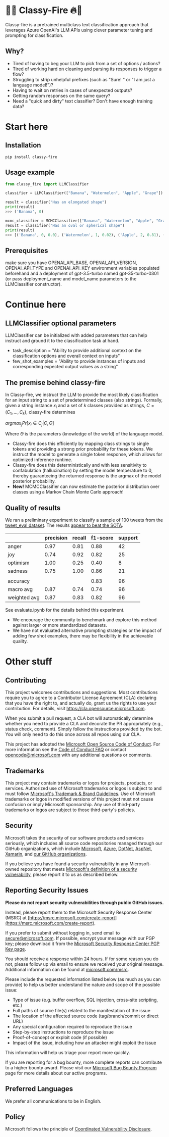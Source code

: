 # 🤵🔥 Classy-Fire 🔥🤵
Classy-fire is a pretrained multiclass text classification approach that leverages Azure OpenAI's LLM APIs using clever parameter tuning and prompting for classification.

## Why?
* Tired of having to beg your LLM to pick from a set of options / actions?
* Tired of working hard on cleaning and parsing its responses to trigger a flow?
* Struggling to strip unhelpful prefixes (such as "Sure! " or "I am just a language model!")?
* Having to wait on retries in cases of unexpected outputs?
* Getting random responses on the same query?
* Need a "quick and dirty" text classifier? Don't have enough training data?


# Start here

## Installation
```
pip install classy-fire
```
## Usage example

```python
from classy_fire import LLMClassifier

classifier = LLMClassifier(["Banana", "Watermelon", "Apple", "Grape"])

result = classifier("Has an elongated shape")
print(result)
>>> ('Banana', 0)

mcmc_classifier = MCMCClassifier(["Banana", "Watermelon", "Apple", "Grape"])
result = classifier("Has an oval or spherical shape")
print(result)
>>> [('Banana', 0, 0.0), ('Watermelon', 1, 0.02), ('Apple', 2, 0.81), ('Grape', 3, 0.17)]

```

## Prerequisites
make sure you have OPENAI_API_BASE, OPENAI_API_VERSION, OPENAI_API_TYPE and OPENAI_API_KEY environment variables populated beforehand and a deployment of gpt-3.5-turbo named gpt-35-turbo-0301 (or pass deployment_name and model_name parameters to the LLMClassifier constructor).

# Continue here

## LLMClassifier optional parameters
LLMClassifier can be initialized with added parameters that can help instruct and ground it to the classification task at hand.
* task_description = "Ability to provide additional context on the classification options and overall context on inputs"
* few_shot_examples = "Ability to provide instances of inputs and corresponding expected output values as a string"

## The premise behind classy-fire
In Classy-fire, we instruct the LLM to provide the most likely classification for an input string to a set of predetermined classes (also strings).
Formally, given a string instance $x_i$ and a set of $k$ classes provided as strings, $C=(C_1, ..., C_k)$, classy-fire determines 

$argmax_j Pr[x_i \in C_j | C, \Theta]$

Where $\Theta$ is the parameters (knowledge of the world) of the language model.

* Classy-fire does this efficiently by mapping class strings to single tokens and providing a strong prior probability for these tokens. We instruct the model to generate a single token response, which allows for optimized inference runtime.
* Classy-fire does this deterministically and with less sensitivity to confabulation (hallucination) by setting the model temperature to 0, thereby guaranteeing the returned response is the argmax of the model posterior probability.
* **New!** MCMCClassifier can now estimate the posterior distribution over classes using a Markov Chain Monte Carlo approach!

## Quality of results
We ran a preliminary experiment to classify a sample of 100 tweets from the [tweet_eval dataset](https://huggingface.co/datasets/tweet_eval/viewer/emotion/train).
The results [appear to beat the SOTA](https://huggingface.co/spaces/autoevaluate/leaderboards?dataset=tweet_eval&only_verified=0&task=-any-&config=emotion&split=test&metric=f1).
             
|              | precision | recall | f1-score | support |
|--------------|-----------|--------|----------|---------|
| anger        | 0.97      | 0.81   | 0.88     | 42      |
| joy          | 0.74      | 0.92   | 0.82     | 25      |
| optimism     | 1.00      | 0.25   | 0.40     | 8       |
| sadness      | 0.75      | 1.00   | 0.86     | 21      |
|              |           |        |          |         |
| accuracy     |           |        | 0.83     | 96      |
| macro avg    | 0.87      | 0.74   | 0.74     | 96      |
| weighted avg | 0.87      | 0.83   | 0.82     | 96      |

See evaluate.ipynb for the details behind this experiment.

* We encourage the community to benchmark and explore this method against larger or more standardized datasets.
* We have not evaluated alternative prompting strategies or the impact of adding few shot examples, there may be flexibility in the achievable quality.


# Other stuff

## Contributing

This project welcomes contributions and suggestions.  Most contributions require you to agree to a
Contributor License Agreement (CLA) declaring that you have the right to, and actually do, grant us
the rights to use your contribution. For details, visit https://cla.opensource.microsoft.com.

When you submit a pull request, a CLA bot will automatically determine whether you need to provide
a CLA and decorate the PR appropriately (e.g., status check, comment). Simply follow the instructions
provided by the bot. You will only need to do this once across all repos using our CLA.

This project has adopted the [Microsoft Open Source Code of Conduct](https://opensource.microsoft.com/codeofconduct/).
For more information see the [Code of Conduct FAQ](https://opensource.microsoft.com/codeofconduct/faq/) or
contact [opencode@microsoft.com](mailto:opencode@microsoft.com) with any additional questions or comments.

## Trademarks

This project may contain trademarks or logos for projects, products, or services. Authorized use of Microsoft 
trademarks or logos is subject to and must follow 
[Microsoft's Trademark & Brand Guidelines](https://www.microsoft.com/en-us/legal/intellectualproperty/trademarks/usage/general).
Use of Microsoft trademarks or logos in modified versions of this project must not cause confusion or imply Microsoft sponsorship.
Any use of third-party trademarks or logos are subject to those third-party's policies.
 
<!-- BEGIN MICROSOFT SECURITY.MD V0.0.5 BLOCK -->

## Security

Microsoft takes the security of our software products and services seriously, which includes all source code repositories managed through our GitHub organizations, which include [Microsoft](https://github.com/Microsoft), [Azure](https://github.com/Azure), [DotNet](https://github.com/dotnet), [AspNet](https://github.com/aspnet), [Xamarin](https://github.com/xamarin), and [our GitHub organizations](https://opensource.microsoft.com/).

If you believe you have found a security vulnerability in any Microsoft-owned repository that meets [Microsoft's definition of a security vulnerability](https://docs.microsoft.com/en-us/previous-versions/tn-archive/cc751383(v=technet.10)), please report it to us as described below.

## Reporting Security Issues

**Please do not report security vulnerabilities through public GitHub issues.**

Instead, please report them to the Microsoft Security Response Center (MSRC) at [https://msrc.microsoft.com/create-report](https://msrc.microsoft.com/create-report).

If you prefer to submit without logging in, send email to [secure@microsoft.com](mailto:secure@microsoft.com).  If possible, encrypt your message with our PGP key; please download it from the [Microsoft Security Response Center PGP Key page](https://www.microsoft.com/en-us/msrc/pgp-key-msrc).

You should receive a response within 24 hours. If for some reason you do not, please follow up via email to ensure we received your original message. Additional information can be found at [microsoft.com/msrc](https://www.microsoft.com/msrc).

Please include the requested information listed below (as much as you can provide) to help us better understand the nature and scope of the possible issue:

  * Type of issue (e.g. buffer overflow, SQL injection, cross-site scripting, etc.)
  * Full paths of source file(s) related to the manifestation of the issue
  * The location of the affected source code (tag/branch/commit or direct URL)
  * Any special configuration required to reproduce the issue
  * Step-by-step instructions to reproduce the issue
  * Proof-of-concept or exploit code (if possible)
  * Impact of the issue, including how an attacker might exploit the issue

This information will help us triage your report more quickly.

If you are reporting for a bug bounty, more complete reports can contribute to a higher bounty award. Please visit our [Microsoft Bug Bounty Program](https://microsoft.com/msrc/bounty) page for more details about our active programs.

## Preferred Languages

We prefer all communications to be in English.

## Policy

Microsoft follows the principle of [Coordinated Vulnerability Disclosure](https://www.microsoft.com/en-us/msrc/cvd).

<!-- END MICROSOFT SECURITY.MD BLOCK -->

